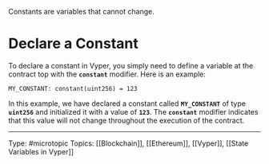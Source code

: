 Constants are variables that cannot change.


# **Declare a Constant**

To declare a constant in Vyper, you simply need to define a variable at the contract top with the **`constant`** modifier. Here is an example:

```
MY_CONSTANT: constant(uint256) = 123
```

In this example, we have declared a constant called **`MY_CONSTANT`** of type **`uint256`** and initialized it with a value of **`123`**. The **`constant`** modifier indicates that this value will not change throughout the execution of the contract.

___
Type: #microtopic 
Topics: [[Blockchain]], [[Ethereum]], [[Vyper]], [[State Variables in Vyper]]

